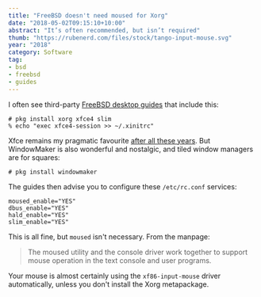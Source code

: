```yaml
---
title: "FreeBSD doesn't need moused for Xorg"
date: "2018-05-02T09:15:10+10:00"
abstract: "It’s often recommended, but isn’t required"
thumb: "https://rubenerd.com/files/stock/tango-input-mouse.svg"
year: "2018"
category: Software
tag:
- bsd
- freebsd
- guides
---
```

I often see third-party [FreeBSD desktop guides] that include this:

    # pkg install xorg xfce4 slim
    % echo "exec xfce4-session >> ~/.xinitrc"

Xfce remains my pragmatic favourite [after all these years]. But WindowMaker is also wonderful and nostalgic, and tiled window managers are for squares:

    # pkg install windowmaker

The guides then advise you to configure these `/etc/rc.conf` services:

    moused_enable="YES"
    dbus_enable="YES"
    hald_enable="YES"
    slim_enable="YES"

This is all fine, but `moused` isn't necessary. From the manpage:

> The moused utility and the console driver work together to
> support mouse operation in the text console and user programs. 

Your mouse is almost certainly using the `xf86-input-mouse` driver automatically, unless you don't install the Xorg metapackage.

[FreeBSD desktop guides]: https://www.linuxhelp.com/how-to-install-xfce-desktop-in-freebsd/# "LinuxHelp: How to install Xfce desktop in FreeBSD"
[after all these years]: https://rubenerd.com/tag/xfce/ "Blog posts tagged with Xfce"

